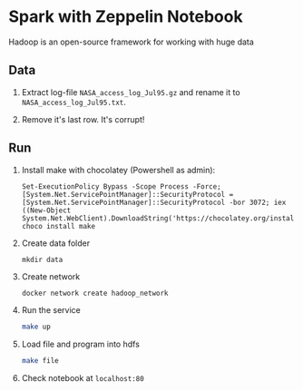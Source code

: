 # Spark with Zeppelin Notebook
Hadoop is an open-source framework for working with huge data

## Data

1. Extract log-file `NASA_access_log_Jul95.gz` and rename it to `NASA_access_log_Jul95.txt`.

1. Remove it's last row. It's corrupt!

## Run

1. Install make with chocolatey (Powershell as admin):
   ```
   Set-ExecutionPolicy Bypass -Scope Process -Force; [System.Net.ServicePointManager]::SecurityProtocol = [System.Net.ServicePointManager]::SecurityProtocol -bor 3072; iex ((New-Object System.Net.WebClient).DownloadString('https://chocolatey.org/install.ps1'))
   choco install make
   ```
   
1. Create data folder
   ```
   mkdir data
   ```

1. Create network
   ``` bash
   docker network create hadoop_network
   ```

1. Run the service
   ``` bash
   make up 
   ```

1. Load file and program into hdfs
   ``` bash
   make file
   ```

1. Check notebook at `localhost:80`
